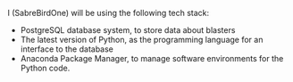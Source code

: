 I (SabreBirdOne) will be using the following tech stack:
- PostgreSQL database system, to store data about blasters
- The latest version of Python, as the programming language for an interface to the database
- Anaconda Package Manager, to manage software environments for the Python code.
